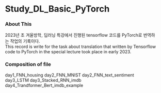 # Study_DL_Basic_PyTorch
### About This
2023년 초 겨울방학, 딥러닝 특강에서 진행된 tensorflow 코드를 PyTorch로 번역하는 작업의 기록이다.   
This record is write for the task about translation that written by Tensorflow code to PyTorch in the special lecture took place in early 2023.      

### Composition of file
day1_FNN_housing
day2_FNN_MNIST
day2_FNN_text_sentiment
day3_LSTM
day3_Stacked_RNN_imdb
day4_Trandformer_Bert_imdb_example
